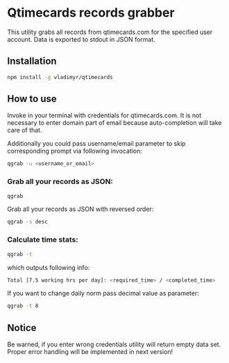Qtimecards records grabber
==========================

This utility grabs all records from qtimecards.com for the
specified user account. Data is exported to stdout in JSON
format.

## Installation

```bash    
npm install -g vladimyr/qtimecards
```

## How to use

Invoke in your terminal with credentials for qtimecards.com.
It is not necessary to enter domain part of email because
auto-completion will take care of that.

Additionally you could pass username/email parameter to skip
corresponding prompt via following invocation:
```bash
qgrab -u <username_or_email>
```

### Grab all your records as JSON:
```bash  
qgrab
```

Grab all your records as JSON with reversed order:
```bash
qgrab -s desc
```

### Calculate time stats:
```bash
qgrab -t
```
which outputs following info:
```bash
Total [7.5 working hrs per day]: <required_time> / <completed_time>
```

If you want to change daily norm pass decimal value as parameter:
```bash
qgrab -t 8
```

## Notice


Be warned, if you enter wrong credentials utility will return 
empty data set. Proper error handling will be implemented in
next version!